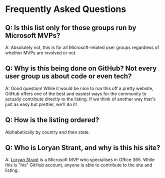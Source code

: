 # Frequently Asked Questions

## Q: Is this list only for those groups run by Microsoft MVPs?
A: Absolutely not, this is for all Microsoft-related user groups regardless of whether  MVPs are involved or not.

## Q: Why is this being done on GitHub? Not every user group us about code or even tech?
A: Good question! While it would be nice to run this off a pretty website, GitHub offers one of the best and easiest ways for the community to actually contribute directly to the listing. If we think of another way that's just as easy but prettier, we'll do it!

## Q: How is the listing ordered?
Alphabetically by country and then state.

## Q: Who is Loryan Strant, and why is this his site?
A: [Loryan Strant](https://www.loryanstrant.com) is a Microsoft MVP who specialises in Office 365. While this is "his" GitHub account, anyone is able to contribute to the site and listing.

